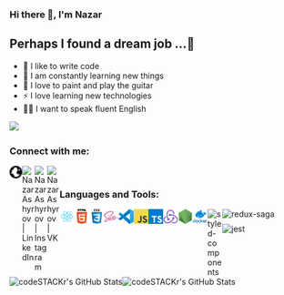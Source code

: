 ### Hi there 👋, I'm Nazar

## Perhaps I found a dream job ...🙂

-   💪 I like to write code
-   🥅 I am constantly learning new things
-   🎉 I love to paint and play the guitar
-   ⚡ I love learning new technologies
-   🤹🏽 I want to speak fluent English

![](https://komarev.com/ghpvc/?username=newqwes&color=green)

### Connect with me:

<a href="https://newqwes.github.io/Ashyrov-Nazar-cv/"><img align="left" alt="webtricks-master.ru" width="22px" src="https://raw.githubusercontent.com/iconic/open-iconic/master/svg/globe.svg" /></a>
<a href="https://www.linkedin.com/in/qwes/"><img align="left" alt="Nazar Ashyrov | LinkedIn" width="22px" src="https://cdn.jsdelivr.net/npm/simple-icons@v3/icons/linkedin.svg" /></a>
<a href="https://www.instagram.com/newnewqwes/"><img align="left" alt="Nazar Ashyrov | Instagram" width="22px" src="https://cdn.jsdelivr.net/npm/simple-icons@v3/icons/instagram.svg" /></a>
<a href="https://vk.com/newqwes"><img align="left" alt="Nazar Ashyrov | VK" width="22px" src="https://cdn.jsdelivr.net/npm/simple-icons@v3/icons/vk.svg" /></a>
<br />

### Languages and Tools:

<img align="left" alt="React" width="26px" src="https://raw.githubusercontent.com/github/explore/80688e429a7d4ef2fca1e82350fe8e3517d3494d/topics/react/react.png" />
<img align="left" alt="HTML5" width="26px" src="https://raw.githubusercontent.com/github/explore/80688e429a7d4ef2fca1e82350fe8e3517d3494d/topics/html/html.png" />
<img align="left" alt="CSS3" width="26px" src="https://raw.githubusercontent.com/github/explore/80688e429a7d4ef2fca1e82350fe8e3517d3494d/topics/css/css.png" />
<img align="left" alt="Sass" width="26px" src="https://raw.githubusercontent.com/github/explore/80688e429a7d4ef2fca1e82350fe8e3517d3494d/topics/sass/sass.png" />
<img align="left" alt="Visual Studio Code" width="26px" src="https://raw.githubusercontent.com/github/explore/80688e429a7d4ef2fca1e82350fe8e3517d3494d/topics/visual-studio-code/visual-studio-code.png" />
<img align="left" alt="JavaScript" width="26px" src="https://raw.githubusercontent.com/github/explore/80688e429a7d4ef2fca1e82350fe8e3517d3494d/topics/javascript/javascript.png" />
<img align="left" alt="TypeScript" width="26px" src="https://raw.githubusercontent.com/github/explore/80688e429a7d4ef2fca1e82350fe8e3517d3494d/topics/typescript/typescript.png" />
<img align="left" alt="Redux" width="26px" src="https://raw.githubusercontent.com/github/explore/80688e429a7d4ef2fca1e82350fe8e3517d3494d/topics/redux/redux.png" />
<img align="left" alt="nodejs" width="26px" src="https://raw.githubusercontent.com/github/explore/80688e429a7d4ef2fca1e82350fe8e3517d3494d/topics/nodejs/nodejs.png" />
<img align="left" alt="Docker" width="26px" src="https://raw.githubusercontent.com/github/explore/80688e429a7d4ef2fca1e82350fe8e3517d3494d/topics/docker/docker.png" />
<img align="left" alt="styled-components" width="26px" src="https://raw.githubusercontent.com/styled-components/brand/master/styled-components.png" />
<img align="left" alt="redux-saga" width="120px" height="26px" src="https://camo.githubusercontent.com/a3d8f5c8cfdb59b64959df4bc92678817e730034ce54c44935d82603d14eb908/68747470733a2f2f72656475782d736167612e6a732e6f72672f696d672f52656475782d536167612d4c6f676f2d4c616e6473636170652e706e67" />
<img align="left" alt="jest" width="20%" src="https://github.com/facebook/jest/raw/main/website/static/img/jest-readme-headline.png" />

<br />
<br />

   <img align="left" alt="codeSTACKr's GitHub Stats" src="https://github-readme-stats.vercel.app/api/top-langs/?username=newqwes&langs_count=8&layout=compact" />
    <br />
    <br/>
    <img align="left" alt="codeSTACKr's GitHub Stats" src="https://github-readme-stats.vercel.app/api?username=newqwes&show_icons=true" />
